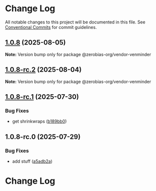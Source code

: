 # Change Log

All notable changes to this project will be documented in this file.
See [Conventional Commits](https://conventionalcommits.org) for commit guidelines.

## [1.0.8](https://github.com/zerobias-org/vendor/compare/@zerobias-org/vendor-venminder@1.0.8-rc.2...@zerobias-org/vendor-venminder@1.0.8) (2025-08-05)

**Note:** Version bump only for package @zerobias-org/vendor-venminder





## [1.0.8-rc.2](https://github.com/zerobias-org/vendor/compare/@zerobias-org/vendor-venminder@1.0.8-rc.1...@zerobias-org/vendor-venminder@1.0.8-rc.2) (2025-08-04)

**Note:** Version bump only for package @zerobias-org/vendor-venminder





## [1.0.8-rc.1](https://github.com/zerobias-org/vendor/compare/@zerobias-org/vendor-venminder@1.0.8-rc.0...@zerobias-org/vendor-venminder@1.0.8-rc.1) (2025-07-30)


### Bug Fixes

* get shrinkwraps ([b189bb0](https://github.com/zerobias-org/vendor/commit/b189bb0cf53ad66427530ccc0eab7824527942d3))





## 1.0.8-rc.0 (2025-07-29)


### Bug Fixes

* add stuff ([a5adb2a](https://github.com/zerobias-org/vendor/commit/a5adb2aecd0670c42e9077affecb6a047bf30fc6))





# Change Log
